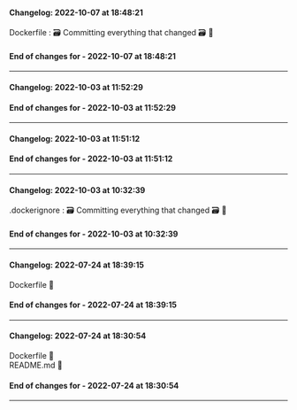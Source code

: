 #### Changelog: 2022-10-07 at 18:48:21  

Dockerfile : 🗃️ Committing everything that changed 🗃️ 🚀  
  
#### End of changes for  - 2022-10-07 at 18:48:21  
  
----  
  
#### Changelog: 2022-10-03 at 11:52:29  

  
#### End of changes for  - 2022-10-03 at 11:52:29  
  
----  
  
#### Changelog: 2022-10-03 at 11:51:12  

  
#### End of changes for  - 2022-10-03 at 11:51:12  
  
----  
  
#### Changelog: 2022-10-03 at 10:32:39  

.dockerignore : 🗃️ Committing everything that changed 🗃️ 🚀  
  
#### End of changes for  - 2022-10-03 at 10:32:39  
  
----  
  
#### Changelog: 2022-07-24 at 18:39:15  
  
Dockerfile      🚀  
  
#### End of changes for  - 2022-07-24 at 18:39:15  
  
----  
  
#### Changelog: 2022-07-24 at 18:30:54  
  
Dockerfile      🚀  
README.md      🚀  
  
#### End of changes for  - 2022-07-24 at 18:30:54  
  
----  
  
